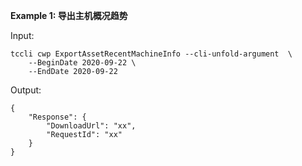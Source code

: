 **Example 1: 导出主机概况趋势**



Input: 

```
tccli cwp ExportAssetRecentMachineInfo --cli-unfold-argument  \
    --BeginDate 2020-09-22 \
    --EndDate 2020-09-22
```

Output: 
```
{
    "Response": {
        "DownloadUrl": "xx",
        "RequestId": "xx"
    }
}
```

